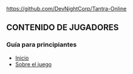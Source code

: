 https://github.com/DevNightCorp/Tantra-Online
  
## CONTENIDO DE JUGADORES
  
### Guía para principiantes
* [Inicio](https://github.com/DevNightCorp/Tantra-Online/wiki)
* [Sobre el juego](https://github.com/DevNightCorp/Tantra-Online/wiki/Sobre-el-juego)
  
